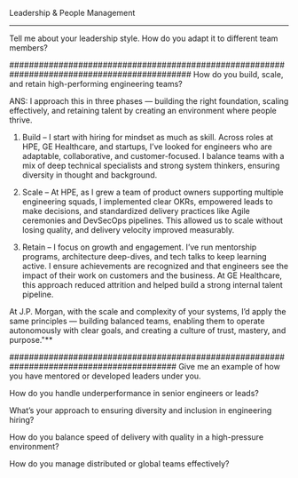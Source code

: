 Leadership & People Management

*************************************************************************************************
Tell me about your leadership style. How do you adapt it to different team members?

#############################################################################################
How do you build, scale, and retain high-performing engineering teams?

ANS: I approach this in three phases — building the right foundation, scaling effectively, and retaining talent by creating an environment where people thrive.

1. Build – I start with hiring for mindset as much as skill. Across roles at HPE, GE Healthcare, and startups, I’ve looked for engineers who are adaptable, collaborative, and customer-focused. I balance teams with a mix of deep technical specialists and strong system thinkers, ensuring diversity in thought and background.

2. Scale – At HPE, as I grew a team of product owners supporting multiple engineering squads, I implemented clear OKRs, empowered leads to make decisions, and standardized delivery practices like Agile ceremonies and DevSecOps pipelines. This allowed us to scale without losing quality, and delivery velocity improved measurably.

3. Retain – I focus on growth and engagement. I’ve run mentorship programs, architecture deep-dives, and tech talks to keep learning active. I ensure achievements are recognized and that engineers see the impact of their work on customers and the business. At GE Healthcare, this approach reduced attrition and helped build a strong internal talent pipeline.

At J.P. Morgan, with the scale and complexity of your systems, I’d apply the same principles — building balanced teams, enabling them to operate autonomously with clear goals, and creating a culture of trust, mastery, and purpose."**

##########################################################################################
Give me an example of how you have mentored or developed leaders under you.

How do you handle underperformance in senior engineers or leads?

What’s your approach to ensuring diversity and inclusion in engineering hiring?

How do you balance speed of delivery with quality in a high-pressure environment?

How do you manage distributed or global teams effectively?
